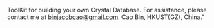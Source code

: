 ToolKit for building your own Crystal Database. 
For assistance, please contact me at binjacobcao@gmail.com. Cao Bin, HKUST(GZ), China."